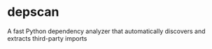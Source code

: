 # depscan
A fast Python dependency analyzer that automatically discovers and extracts third-party imports
